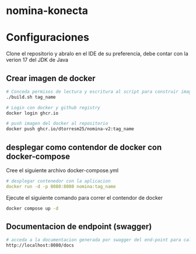 # nomina-konecta

# Configuraciones

Clone el repositorio y abralo en el IDE de su preferencia, debe contar con la verion 17 del JDK de Java

## Crear imagen de docker

```bash
# Conceda permisos de lectura y escritura al script para construir imagen de docker de la aplicacion
./build.sh tag_name

# Login con docker y github registry
docker login ghcr.io

# push imagen del docker al repositorio
docker push ghcr.io/dtorresm25/nomina-v2:tag_name
```

## desplegar como contendor de docker con docker-compose

Cree el siguiente archivo docker-compose.yml

```yml
# desplegar contenedor con la aplicacion
docker run -d -p 8080:8080 nomina:tag_name
```

Ejecute el siguiente comando para correr el contendor de docker

```bash
docker compose up -d
```

## Documentacion de endpoint (swagger)

```bash
# acceda a la documentacion generada por swagger del end-point para calcular la fecha de pago de la nomina (puede probar la funcionalidad directamente desde aqui)
http://localhost:8080/docs

```

